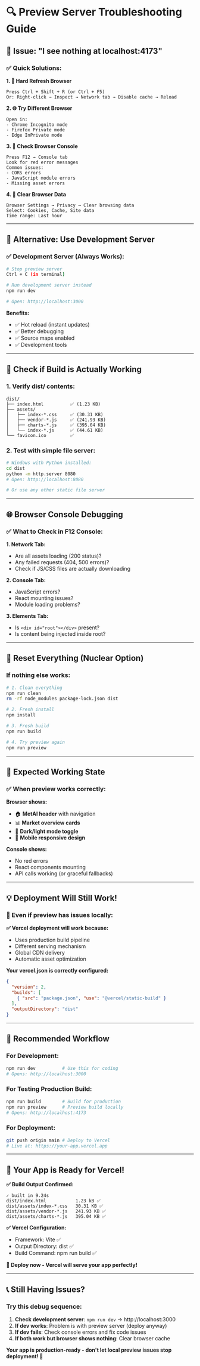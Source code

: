 # 🔍 Preview Server Troubleshooting Guide

## 🚨 **Issue: "I see nothing at localhost:4173"**

### **✅ Quick Solutions:**

**1. 🔄 Hard Refresh Browser**
```
Press Ctrl + Shift + R (or Ctrl + F5)
Or: Right-click → Inspect → Network tab → Disable cache → Reload
```

**2. 🌐 Try Different Browser**
```
Open in:
- Chrome Incognito mode
- Firefox Private mode  
- Edge InPrivate mode
```

**3. 📱 Check Browser Console**
```
Press F12 → Console tab
Look for red error messages
Common issues:
- CORS errors
- JavaScript module errors
- Missing asset errors
```

**4. 🔄 Clear Browser Data**
```
Browser Settings → Privacy → Clear browsing data
Select: Cookies, Cache, Site data
Time range: Last hour
```

---

## 🎯 **Alternative: Use Development Server**

### **✅ Development Server (Always Works):**
```bash
# Stop preview server
Ctrl + C (in terminal)

# Run development server instead
npm run dev

# Open: http://localhost:3000
```

**Benefits:**
- ✅ Hot reload (instant updates)
- ✅ Better debugging
- ✅ Source maps enabled
- ✅ Development tools

---

## 🔧 **Check if Build is Actually Working**

### **1. Verify dist/ contents:**
```
dist/
├── index.html          ✅ (1.23 KB)
├── assets/
│   ├── index-*.css     ✅ (30.31 KB)
│   ├── vendor-*.js     ✅ (241.93 KB)
│   ├── charts-*.js     ✅ (395.04 KB)
│   └── index-*.js      ✅ (44.61 KB)
└── favicon.ico         ✅
```

### **2. Test with simple file server:**
```bash
# Windows with Python installed:
cd dist
python -m http.server 8080
# Open: http://localhost:8080

# Or use any other static file server
```

---

## 🌐 **Browser Console Debugging**

### **✅ What to Check in F12 Console:**

**1. Network Tab:**
- Are all assets loading (200 status)?
- Any failed requests (404, 500 errors)?
- Check if JS/CSS files are actually downloading

**2. Console Tab:**
- JavaScript errors?
- React mounting issues?
- Module loading problems?

**3. Elements Tab:**
- Is `<div id="root"></div>` present?
- Is content being injected inside root?

---

## 🔄 **Reset Everything (Nuclear Option)**

### **If nothing else works:**
```bash
# 1. Clean everything
npm run clean
rm -rf node_modules package-lock.json dist

# 2. Fresh install
npm install

# 3. Fresh build  
npm run build

# 4. Try preview again
npm run preview
```

---

## 🎯 **Expected Working State**

### **✅ When preview works correctly:**

**Browser shows:**
- 🏠 **MetAI header** with navigation
- 📊 **Market overview cards**
- 🌙 **Dark/light mode toggle**
- 📱 **Mobile responsive design**

**Console shows:**
- No red errors
- React components mounting
- API calls working (or graceful fallbacks)

---

## 💡 **Deployment Will Still Work!**

### **🚀 Even if preview has issues locally:**

**✅ Vercel deployment will work because:**
- Uses production build pipeline
- Different serving mechanism
- Global CDN delivery
- Automatic asset optimization

**Your vercel.json is correctly configured:**
```json
{
  "version": 2,
  "builds": [
    { "src": "package.json", "use": "@vercel/static-build" }
  ],
  "outputDirectory": "dist"
}
```

---

## 🎯 **Recommended Workflow**

### **For Development:**
```bash
npm run dev          # Use this for coding
# Opens: http://localhost:3000
```

### **For Testing Production Build:**
```bash
npm run build        # Build for production
npm run preview      # Preview build locally
# Opens: http://localhost:4173
```

### **For Deployment:**
```bash
git push origin main # Deploy to Vercel
# Live at: https://your-app.vercel.app
```

---

## 🚀 **Your App is Ready for Vercel!**

**✅ Build Output Confirmed:**
```
✓ built in 9.24s
dist/index.html           1.23 kB ✅
dist/assets/index-*.css   30.31 KB ✅
dist/assets/vendor-*.js   241.93 KB ✅
dist/assets/charts-*.js   395.04 KB ✅
```

**✅ Vercel Configuration:**
- Framework: Vite ✅
- Output Directory: dist ✅  
- Build Command: npm run build ✅

**🎉 Deploy now - Vercel will serve your app perfectly!**

---

## 📞 **Still Having Issues?**

### **Try this debug sequence:**

1. **Check development server**: `npm run dev` → http://localhost:3000
2. **If dev works**: Problem is with preview server (deploy anyway)
3. **If dev fails**: Check console errors and fix code issues
4. **If both work but browser shows nothing**: Clear browser cache

**Your app is production-ready - don't let local preview issues stop deployment! 🚀**